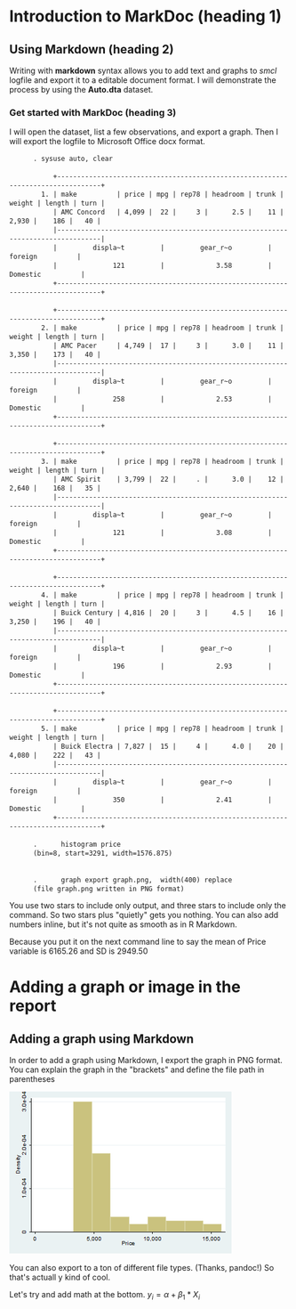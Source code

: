 Introduction to MarkDoc (heading 1)
===================================

Using Markdown (heading 2)
--------------------------

Writing with **markdown** syntax allows you to add text and graphs to
*smcl* logfile and export it to a editable document format. I will
demonstrate the process by using the **Auto.dta** dataset.

### Get started with MarkDoc (heading 3)

I will open the dataset, list a few observations, and export a graph.
Then I will export the logfile to Microsoft Office docx format.

          . sysuse auto, clear
          
               +---------------------------------------------------------------------------------+
            1. | make          | price | mpg | rep78 | headroom | trunk | weight | length | turn |
               | AMC Concord   | 4,099 |  22 |     3 |      2.5 |    11 |  2,930 |    186 |   40 |
               |---------------------------------------------------------------------------------|
               |         displa~t         |         gear_r~o         |          foreign          |
               |              121         |             3.58         |         Domestic          |
               +---------------------------------------------------------------------------------+
          
               +---------------------------------------------------------------------------------+
            2. | make          | price | mpg | rep78 | headroom | trunk | weight | length | turn |
               | AMC Pacer     | 4,749 |  17 |     3 |      3.0 |    11 |  3,350 |    173 |   40 |
               |---------------------------------------------------------------------------------|
               |         displa~t         |         gear_r~o         |          foreign          |
               |              258         |             2.53         |         Domestic          |
               +---------------------------------------------------------------------------------+
          
               +---------------------------------------------------------------------------------+
            3. | make          | price | mpg | rep78 | headroom | trunk | weight | length | turn |
               | AMC Spirit    | 3,799 |  22 |     . |      3.0 |    12 |  2,640 |    168 |   35 |
               |---------------------------------------------------------------------------------|
               |         displa~t         |         gear_r~o         |          foreign          |
               |              121         |             3.08         |         Domestic          |
               +---------------------------------------------------------------------------------+
          
               +---------------------------------------------------------------------------------+
            4. | make          | price | mpg | rep78 | headroom | trunk | weight | length | turn |
               | Buick Century | 4,816 |  20 |     3 |      4.5 |    16 |  3,250 |    196 |   40 |
               |---------------------------------------------------------------------------------|
               |         displa~t         |         gear_r~o         |          foreign          |
               |              196         |             2.93         |         Domestic          |
               +---------------------------------------------------------------------------------+
          
               +---------------------------------------------------------------------------------+
            5. | make          | price | mpg | rep78 | headroom | trunk | weight | length | turn |
               | Buick Electra | 7,827 |  15 |     4 |      4.0 |    20 |  4,080 |    222 |   43 |
               |---------------------------------------------------------------------------------|
               |         displa~t         |         gear_r~o         |          foreign          |
               |              350         |             2.41         |         Domestic          |
               +---------------------------------------------------------------------------------+
          
          .      histogram price
          (bin=8, start=3291, width=1576.875)
          
          
          .      graph export graph.png,  width(400) replace
          (file graph.png written in PNG format)
          
          

You use two stars to include only output, and three stars to include
only the command. So two stars plus "quietly" gets you nothing. You can
also add numbers inline, but it's not quite as smooth as in R Markdown.

Because you put it on the next command line to say the mean of Price
variable is 6165.26 and SD is 2949.50

Adding a graph or image in the report
=====================================

Adding a graph using Markdown
-----------------------------

In order to add a graph using Markdown, I export the graph in PNG
format. You can explain the graph in the "brackets" and define the file
path in parentheses

![explain the graph](./graph.png)

You can also export to a ton of different file types. (Thanks, pandoc!)
So that's actuall y kind of cool.

Let's try and add math at the bottom. $y_i=\alpha+\beta_1*X_i$

